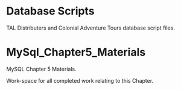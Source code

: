 
# Database Scripts
TAL Distributers and Colonial Adventure Tours database script files.

# MySql_Chapter5_Materials
MySQL Chapter 5 Materials.

Work-space for all completed work relating to this Chapter.


